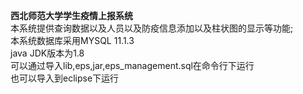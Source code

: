 **西北师范大学学生疫情上报系统**<br>
   本系统提供查询数据以及人员以及防疫信息添加以及柱状图的显示等功能;<br>
   本系统数据库采用MYSQL 11.1.3<br>
   java JDK版本为1.8<br>
   可以通过导入lib,eps,jar,eps_management.sql在命令行下运行<br>
   也可以导入到eclipse下运行<br>
